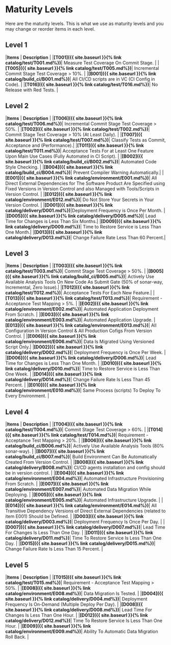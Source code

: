 # Maturity Levels

Here are the maturity levels. This is what we use as maturity levels and you may change or reorder items in each level.

## Level 1

|**Items**          | **Description** |
|**[T001]({{ site.baseurl }}{% link catalog/test/T001.md%})**| Measure Test Coverage On Commit Stage. |
|**[T005]({{ site.baseurl }}{% link catalog/test/T005.md%})**| Incremental Commit Stage Test Coverage > 10%. |
|**[B001]({{ site.baseurl }}{% link catalog/build_ci/B001.md%})**| All CI/CD scripts are in VC (CI Config in Code). |
|**[T016]({{ site.baseurl }}{% link catalog/test/T016.md%})**| No Release with Red Tests. |

## Level 2

|**Items**          | **Description** |
|**[T006]({{ site.baseurl }}{% link catalog/test/T006.md%})**| Incremental Commit Stage Test Coverage > 50%. |
|**[T002]({{ site.baseurl }}{% link catalog/test/T002.md%})**| Commit Stage Test Coverage > 10% (At Least Daily). |
|**[T007]({{ site.baseurl }}{% link catalog/test/T007.md%})**| Classify Tests as Commit, Acceptance and (Performance).|
|**[T011]({{ site.baseurl }}{% link catalog/test/T011.md%})**| Acceptance Tests For at Least One Feature Upon Main Use Cases (Fully Automated in CI Script). |
|**[B002]({{ site.baseurl }}{% link catalog/build_ci/B002.md%})**| Automated Code Style Checking. |
|**[B004]({{ site.baseurl }}{% link catalog/build_ci/B004.md%})**| Prevent Compiler Warning Automatically.|
|**[E001]({{ site.baseurl }}{% link catalog/environment/E001.md%})**| All Direct External Dependencies for The Software Product Are Specified using Fixed Versions in Version Control and also Managed with Tools/Scripts in Version Control. |
|**[E012]({{ site.baseurl }}{% link catalog/environment/E012.md%})**| Do Not Store Your Secrets in Your Version Control. |
|**[D001]({{ site.baseurl }}{% link catalog/delivery/D001.md%})**|Deployment Frequency is Once Per Month. |
|**[D005]({{ site.baseurl }}{% link catalog/delivery/D005.md%})**| Lead Time for Changes is Less Than Six Months.|
|**[D009]({{ site.baseurl }}{% link catalog/delivery/D009.md%})**| Time to Restore Service is Less Than One Month.|
|**[D013]({{ site.baseurl }}{% link catalog/delivery/D013.md%})**| Change Failure Rate Less Than 60 Percent.|

## Level 3

|**Items**          | **Description** |
|**[T003]({{ site.baseurl }}{% link catalog/test/T003.md%})**| Commit Stage Test Coverage > 50%. |
|**[B005]({{ site.baseurl }}{% link catalog/build_ci/B005.md%})**| Actively Use Available Analysis Tools On New Code As Submit Gate (50% of sonar-way, Incremental, Zero Issue).|
|**[T012]({{ site.baseurl }}{% link catalog/test/T012.md%})**| Acceptance Tests For Each New Feature.|
|**[T013]({{ site.baseurl }}{% link catalog/test/T013.md%})**| Requirement - Acceptance Test Mapping > 5%. |
|**[E002]({{ site.baseurl }}{% link catalog/environment/E002.md%})**| Automated Application Deployment From Scratch. |
|**[E003]({{ site.baseurl }}{% link catalog/environment/E003.md%})**| Automated Application Upgrade. 
|**[E013]({{ site.baseurl }}{% link catalog/environment/E013.md%})**| All Configuration In Version Control & All Production Cofigs From Version Control. |
|**[E006]({{ site.baseurl }}{% link catalog/environment/E006.md%})**| Data Is Migrated Using Versioned Script Only.|
|**[D002]({{ site.baseurl }}{% link catalog/delivery/D002.md%})**| Deployment Frequency is Once Per Week. |
|**[D006]({{ site.baseurl }}{% link catalog/delivery/D006.md%})**| Lead Time for Changes is Less Than One Month. |
|**[D010]({{ site.baseurl }}{% link catalog/delivery/D010.md%})**| Time to Restore Service is Less Than One Week. |
|**[D014]({{ site.baseurl }}{% link catalog/delivery/D014.md%})**| Change Failure Rate Is Less Than 45 Percent. |
|**[E010]({{ site.baseurl }}{% link catalog/environment/E010.md%})**| Same Process (scripts) To Deploy To Every Environment. |

## Level 4

|**Items**          | **Description** |
|**[T004]({{ site.baseurl }}{% link catalog/test/T004.md%})**| Commit Stage Test Coverage > 60%. |
|**[T014]({{ site.baseurl }}{% link catalog/test/T014.md%})**| Requirement - Acceptance Test Mapping > 20%. |
|**[B006]({{ site.baseurl }}{% link catalog/build_ci/B006.md%})**| Actively Use Available Analysis Tools (80% sonar-way). |
|**[B007]({{ site.baseurl }}{% link catalog/build_ci/B007.md%})**| Build Environment Can Be Automatically Created From Version Control. |
|**[B008]({{ site.baseurl }}{% link catalog/delivery/B008.md%})**| CI/CD agents installation and config should be in version control. |
|**[E004]({{ site.baseurl }}{% link catalog/environment/E004.md%})**| Automated Infrastructure Provisioning From Scratch. |
|**[E007]({{ site.baseurl }}{% link catalog/environment/E007.md%})**| Automated Data Migration While Deploying. |
|**[E005]({{ site.baseurl }}{% link catalog/environment/E005.md%})**| Automated Infrastructure Upgrade. |
|**[E014]({{ site.baseurl }}{% link catalog/environment/E014.md%})**| All Transitive Dependency Versions of Direct External Dependencies (related to item E001) Should be Defined. |
|**[D003]({{ site.baseurl }}{% link catalog/delivery/D003.md%})**| Deployment Frequency Is Once Per Day. |
|**[D007]({{ site.baseurl }}{% link catalog/delivery/D007.md%})**| Lead Time For Changes Is Less Than One Day. |
|**[D011]({{ site.baseurl }}{% link catalog/delivery/D011.md%})**| Time To Restore Service Is Less Than One Day. |
|**[D015]({{ site.baseurl }}{% link catalog/delivery/D015.md%})**| Change Failure Rate Is Less Than 15 Percent. |



## Level 5

|**Items**          | **Description** |
|**[T015]({{ site.baseurl }}{% link catalog/test/T015.md%})**| Requirement - Acceptance Test Mapping > 50%. |
|**[E008]({{ site.baseurl }}{% link catalog/environment/E008.md%})**| Data Migration Is Tested. |
|**[D004]({{ site.baseurl }}{% link catalog/delivery/D004.md%})**| Deployment Frequency Is On-Demand (Multiple Deploy Per Day). |
|**[D008]({{ site.baseurl }}{% link catalog/delivery/D008.md%})**| Lead Time For Changes Is Less Than One Hour. |
|**[D012]({{ site.baseurl }}{% link catalog/delivery/D012.md%})**| Time To Restore Service Is Less Than One Hour. |
|**[E009]({{ site.baseurl }}{% link catalog/environment/E009.md%})**| Ability To Automatic Data Migration Roll Back. |